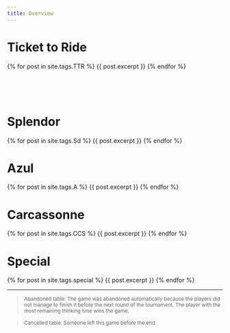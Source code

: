 ```yaml
---
title: Overview
---
```

# Ticket to Ride
{% for post in site.tags.TTR %}
{{ post.excerpt }}
{% endfor %}

<br><br><br>

# Splendor
{% for post in site.tags.Sd %}
{{ post.excerpt }}
{% endfor %}

# Azul
{% for post in site.tags.A %}
{{ post.excerpt }}
{% endfor %}

# Carcassonne
{% for post in site.tags.CCS %}
{{ post.excerpt }}
{% endfor %}


# Special
{% for post in site.tags.special %}
{{ post.excerpt }}
{% endfor %}


---

> <sub>Abandoned table: The game was abandoned automatically because the players did not manage to finish it before the next round of the tournament. The player with the most remaining thinking time wins the game.</sub>


> <sub>Cancelled table: Someone left this game before the end</sub>

